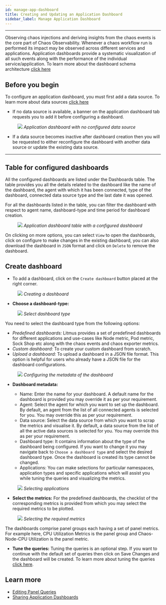```yaml
---
id: manage-app-dashboard
title: Creating and Updating an Application Dashboard
sidebar_label: Manage Application Dashboard
---
```


---

Observing chaos injections and deriving insights from the chaos events is the core part of Chaos Observability. Whenever a chaos workflow run is performed its impact may be observed across different services and applications. Application dashboards provide a systematic visualization of all such events along with the performance of the individual service/application. To learn more about the dashboard schema architecture [click here](https://raw.githubusercontent.com/litmuschaos/litmus/master/monitoring/portal-dashboards/schema.json)

## Before you begin

To configure an application dashboard, you must first add a data source. To learn more about data sources [click here](configure-datasource)

- If no data source is available, a banner on the application dashboard tab requests you to add it before configuring a dashboard.

<figure>
<img src={require('../assets/user-guides/observability/setup/manage-application-dashboard-no-data-source-dashboard.png').default} />
<i>Application dashboard with no configured data source</i>
</figure>

- If a data source becomes inactive after dashboard creation then you will be requested to either reconfigure the dashboard with another data source or update the existing data source.

---

## Table for configured dashboards

All the configured dashboards are listed under the Dashboards table. The table provides you all the details related to the dashboard like the name of the dashboard, the agent with which it has been connected, type of the dashboard, connected data source type and the last date it was opened.

For all the dashboards listed in the table, you can filter the dashboard with respect to agent name, dashboard-type and time period for dashboard creation.

<figure>
<img src={require('../assets/user-guides/observability/setup/manage-application-dashboard-table.png').default} />
<i>Application dashboard table with a configured dashboard</i>
</figure>

On clicking on more options, you can select `View` to open the dashboards, click on configure to make changes in the existing dashboard, you can also download the dashboard in `JSON` format and click on `Delete` to remove the dashboard.

## Create dashboard

- To add a dashboard, click on the `Create dashboard` button placed at the right corner.

<figure>
<img src={require('../assets/user-guides/observability/setup/manage-application-dashboard-create-dashboard.png').default} />
<i>Creating a dashboard</i>
</figure>

- **Choose a dashboard-type:**
<figure>
<img src={require('../assets/user-guides/observability/setup/manage-application-dashboard-dashboard-type.png').default} />
<i>Select dashboard type</i>
</figure>

You need to select the dashboard type from the following options:

- _Predefined dashboards:_ Litmus provides a set of predefined dashboards for different applications and use-cases like Node metric, Pod metric, Sock Shop etc along with the chaos events and chaos exporter metrics.
- _Custom dashboard:_ To create your custom dashboard from scratch.
- _Upload a dashboard:_ To upload a dashboard in a JSON file format. This option is helpful for users who already have a JSON file for the dashboard configurations.

<figure>
<img src={require('../assets/user-guides/observability/setup/manage-application-dashboard-metadata.png').default} />
<i>Configuring the metadata of the dashboard</i>
</figure>

- **Dashboard metadata:**

  - Name: Enter the name for your dashboard. A default name for the dashboard is provided you may override it as per your requirement.
  - Agent: Select the agent for which you want to set up the dashboard. By default, an agent from the list of all connected agents is selected for you. You may override this as per your requirement.
  - Data source: Select the data source from which you want to scrap the metrics and visualise it. By default, a data source from the list of all the active data sources is selected for you. You may override this as per your requirement.
  - Dashboard type: It contains information about the type of the dashboard being configured. If you want to change it you may navigate back to `Choose a dashboard type` and select the desired dashboard type. Once the dashboard is created its type cannot be changed.
  - Applications: You can make selections for particular namespaces, application types and specific applications which will assist you while tuning the queries and visualizing the metrics.

<figure>
<img src={require('../assets/user-guides/observability/setup/manage-application-dashboard-applications-selection.png').default} />
<i>Selecting applications</i>
</figure>

- **Select the metrics:** For the predefined dashboards, the checklist of the corresponding metrics is provided from which you may select the required metrics to be plotted.

<figure>
<img src={require('../assets/user-guides/observability/setup/manage-application-dashboard-select-metrics.png').default} />
<i>Selecting the required metrics</i>
</figure>

The dashboards comprise panel groups each having a set of panel metrics. For example here, CPU Utilization Metrics is the panel group and Chaos-Node-CPU Utilization is the panel metric.

- **Tune the queries:**
  Tuning the queries is an optional step. If you want to continue with the default set of queries then click on Save Changes and the dashboard will be created. To learn more about tuning the queries [click here](editing-queries-app-dashboard).

## Learn more

- [Editing Panel Queries](editing-queries-app-dashboard)
- [Sharing Application Dashboards](share-app-dashboard)
